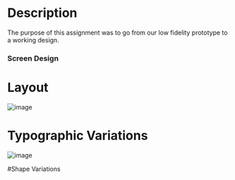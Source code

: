 # Description 

The purpose of this assignment was to go from our low fidelity prototype to a working design.

### Screen Design

# Layout

![image](https://user-images.githubusercontent.com/54749984/167728873-994dad19-44cb-49ba-9bc6-4c4bdeda9df7.png)

# Typographic Variations

![image](https://user-images.githubusercontent.com/54749984/167730023-0d238f9d-eb00-4566-a98c-3d763a888e95.png)

#Shape Variations


